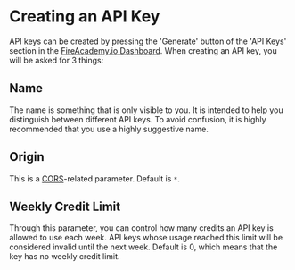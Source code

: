# Creating an API Key

API keys can be created by pressing the 'Generate' button of the 'API Keys' section in the [FireAcademy.io Dashboard](https://dashboard.fireacademy.io). When creating an API key, you will be asked for 3 things:

## Name

The name is something that is only visible to you. It is intended to help you distinguish between different API keys. To avoid confusion, it is highly recommended that you use a highly suggestive name.

## Origin

This is a [CORS](https://en.wikipedia.org/wiki/Cross-origin\_resource\_sharing)-related parameter. Default is `*`.

## Weekly Credit Limit

Through this parameter, you can control how many credits an API key is allowed to use each week. API keys whose usage reached this limit will be considered invalid until the next week. Default is 0, which means that the key has no weekly credit limit.

